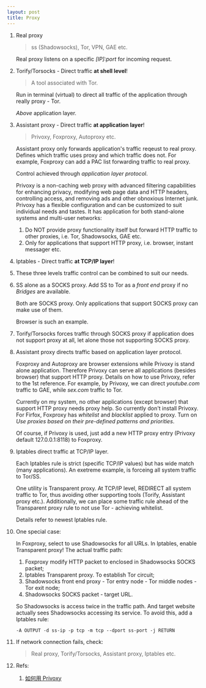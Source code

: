 ```yaml
---
layout: post
title: Proxy
---
```


1. Real proxy

   >ss (Shadowsocks), Tor, VPN, GAE etc.

   Real proxy listens on a specific *[IP]:port* for incoming request.
2. Torify/Torsocks - Direct traffic **at shell level**!

   >A tool associated with Tor.

   Run in terminal (virtual) to direct all traffic of the application through really proxy - Tor.

   *Above* application layer.
2. Assistant proxy - Direct traffic **at application layer**!

   >Privoxy, Foxproxy, Autoproxy etc.

   Assistant proxy only forwards application's traffic reqeust to real proxy. Defines which traffic uses proxy and which traffic does not. For example, Foxproxy can add a PAC list forwarding traffic to real proxy.

   Control achieved through *application layer protocol*.

   Privoxy is a non-caching web proxy with advanced filtering capabilities for enhancing privacy, modifying web page data and HTTP headers, controlling access, and removing ads and other obnoxious Internet junk. Privoxy has a flexible configuration and can be customized to suit individual needs and tastes. It has application for both stand-alone systems and multi-user networks:

   1. Do NOT provide proxy functionality itself but forward HTTP traffic to other proxies, i.e. Tor, Shadowsocks, GAE etc.
   2. Only for applications that support HTTP proxy, i.e. browser, instant messager etc.

3. Iptables - Direct traffic **at TCP/IP layer**!
4. These three levels traffic control can be combined to suit our needs.
5. SS alone as a SOCKS proxy. Add SS to Tor as a *front end* proxy if no *Bridges* are available.

   Both are SOCKS proxy. Only applications that support SOCKS proxy can make use of them.

   Browser is such an example.
6. Torify/Torsocks forces traffic through SOCKS proxy if application does not support proxy at all, let alone those not supporting SOCKS proxy.
7. Assistant proxy directs traffic based on application layer protocol.

   Foxproxy and Autoproxy are browser extensions while Privoxy is stand alone application. Therefore Privoxy can serve all applications (besides browser) that support HTTP proxy. Details on how to use Privoxy, refer to the 1st reference. For example, by Privoxy, we can direct *youtube.com* traffic to GAE, while *sex.com* traffic to Tor.

   Currently on my system, no other applications (except browser) that support HTTP proxy needs proxy help. So currently don't install Privoxy. For Firfox, Foxproxy has *whitelist* and *blacklist* applied to proxy. Turn on *Use proxies based on their pre-defined patterns and priorities*.

   Of course, if Privoxy is used, just add a new HTTP proxy entry (Privoxy default 127.0.0.1:8118) to Foxproxy.
8. Iptables direct traffic at TCP/IP layer.

   Each Iptables rule is strict (specific TCP/IP values) but has wide match (many applications). An exetreme example, is forceing all system traffic to Tor/SS.

   One utility is Transparent proxy. At TCP/IP level, REDIRECT all system traffic to Tor, thus avoiding other supporting tools (Torify, Assistant proxy etc.). Additionally, we can place some traffic rule ahead of the Transparent proxy rule to not use Tor - achieving whitelist.

   Details refer to newest Iptables rule.
9. One special case:

   In Foxproxy, select to use Shadowsocks for all URLs. In Iptables, enable Transparent proxy! The actual traffic path:

   1. Foxproxy modify HTTP packet to enclosed in Shadowsocks SOCKS packet;
   2. Iptables Transparent proxy. To establish Tor circuit;
   3. Shadowsocks front end proxy - Tor entry node - Tor middle nodes - Tor exit node;
   4. Shadowsocks SOCKS packet - target URL.

   So Shadowsocks is access twice in the traffic path. And target website actually sees Shadowsocks accessing its service. To avoid this, add a Iptables rule:

   `-A OUTPUT -d ss-ip -p tcp -m tcp --dport ss-port -j RETURN`
9. If network connection fails, check:

   >Real proxy, Torify/Torsocks, Assistant proxy, Iptables etc.
10. Refs:
    1. [如何用 Privoxy](https://program-think.blogspot.com/2014/12/gfw-privoxy.html)

